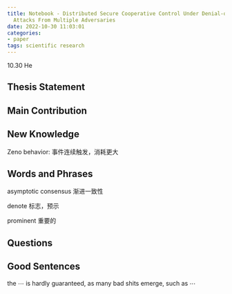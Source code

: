 ```yaml
---
title: Notebook - Distributed Secure Cooperative Control Under Denial-of-Service
  Attacks From Multiple Adversaries
date: 2022-10-30 11:03:01
categories: 
- paper
tags: scientific research
---
```


 10.30 He

## Thesis Statement

## Main Contribution

## New Knowledge

Zeno behavior: 事件连续触发，消耗更大

## Words and Phrases

asymptotic consensus  渐进一致性

denote 标志，预示

prominent 重要的

## Questions

## Good Sentences

the $\cdots$ is hardly guaranteed, as many bad shits emerge, such as $\cdots$

